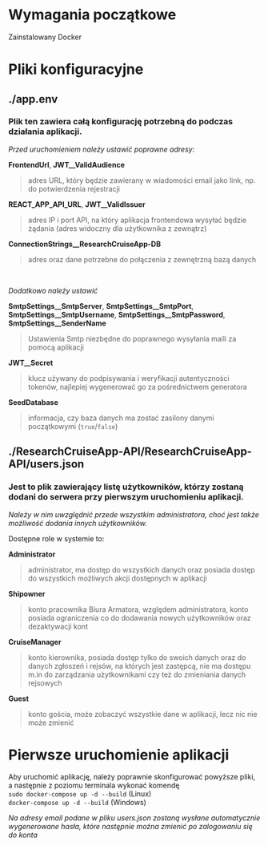 # Wymagania początkowe

Zainstalowany Docker

# Pliki konfiguracyjne

## **./app.env**

### Plik ten zawiera całą konfigurację potrzebną do podczas działania aplikacji.
*Przed uruchomieniem należy ustawić poprawne adresy:*

**FrontendUrl**, **JWT__ValidAudience** 
>adres URL, który będzie zawierany w wiadomości email jako link, np. do potwierdzenia rejestracji

**REACT_APP_API_URL**, **JWT__ValidIssuer**
>adres IP i port API, na który aplikacja frontendowa wysyłać będzie żądania (adres widoczny dla użytkownika z zewnątrz)

**ConnectionStrings__ResearchCruiseApp-DB** 
>adres oraz dane potrzebne do połączenia z zewnętrzną bazą danych

<br>

*Dodatkowo należy ustawić*

**SmtpSettings__SmtpServer**, **SmtpSettings__SmtpPort**,
**SmtpSettings__SmtpUsername**, **SmtpSettings__SmtpPassword**, 
**SmtpSettings__SenderName** 
>Ustawienia Smtp niezbędne do poprawnego wysyłania maili za pomocą aplikacji

**JWT__Secret** 
>klucz używany do podpisywania i weryfikacji autentyczności tokenów, najlepiej wygenerować go za pośrednictwem generatora

**SeedDatabase**
>informacja, czy baza danych ma zostać zasilony danymi początkowymi (`true`/`false`)

## **./ResearchCruiseApp-API/ResearchCruiseApp-API/users.json**

### Jest to plik zawierający listę użytkowników, którzy zostaną dodani do serwera przy pierwszym uruchomieniu aplikacji.

*Należy w nim uwzględnić przede wszystkim administratora, choć jest także możliwość dodania innych użytkowników.*

Dostępne role w systemie to:

**Administrator**
>administrator, ma dostęp do wszystkich danych oraz posiada dostęp do wszystkich możliwych akcji dostępnych w aplikacji

**Shipowner**
>konto pracownika Biura Armatora, względem administratora, konto posiada ograniczenia co do dodawania nowych użytkowników oraz dezaktywacji kont

**CruiseManager**
>konto kierownika, posiada dostęp tylko do swoich danych oraz do danych zgłoszeń i rejsów, na których jest zastępcą, nie ma dostępu m.in do zarządzania 
użytkownikami czy też do zmieniania danych rejsowych

**Guest**
>konto gościa, może zobaczyć wszystkie dane w aplikacji, lecz nic nie może zmienić

# Pierwsze uruchomienie aplikacji

Aby uruchomić aplikację, należy poprawnie skonfigurować powyższe pliki, a następnie z poziomu terminala wykonać komendę<br>
`sudo docker-compose up -d --build` (Linux)<br>
`docker-compose up -d --build` (Windows)

*Na adresy email podane w pliku users.json zostaną wysłane automatycznie wygenerowane hasła, które następnie można zmienić po zalogowaniu się do konta*
